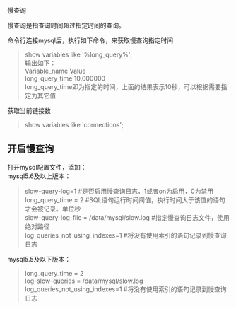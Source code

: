   
慢查询  
  
慢查询是指查询时间超过指定时间的查询。  
  
命令行连接mysql后，执行如下命令，来获取慢查询指定时间  
> show variables like '%long_query%';  
输出如下：  
> Variable_name        Value   
> long_query_time      10.000000   
long_query_time即为指定的时间，上面的结果表示10秒，可以根据需要指定为其它值    
  
获取当前链接数  
> show variables like 'connections';  
  
  
开启慢查询
------------
打开mysql配置文件，添加：  
mysql5.6及以上版本：  
> slow-query-log=1  #是否启用慢查询日志，1或者on为启用，0为禁用
> long_query_time = 2  #SQL语句运行时间阈值，执行时间大于该值的语句才会被记录。单位秒   
> slow-query-log-file = /data/mysql/slow.log  #指定慢查询日志文件，使用绝对路径   
> log_queries_not_using_indexes=1  #将没有使用索引的语句记录到慢查询日志  
   
mysql5.5及以下版本： 
> long_query_time = 2  
> log-slow-queries = /data/mysql/slow.log  
> log_queries_not_using_indexes=1  #将没有使用索引的语句记录到慢查询日志  
  

  
